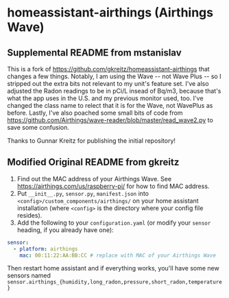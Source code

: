 # homeassistant-airthings (Airthings Wave)

## Supplemental README from mstanislav
This is a fork of https://github.com/gkreitz/homeassistant-airthings that changes a few things. Notably, I am using the Wave -- not Wave Plus -- so I stripped out the extra bits not relevant to my unit's feature set. I've also adjusted the Radon readings to be in pCi/L insead of Bq/m3, because that's what the app uses in the U.S. and my previous monitor used, too. I've changed the class name to relect that it is for the Wave, not WavePlus as before. Lastly, I've also poached some small bits of code from https://github.com/Airthings/wave-reader/blob/master/read_wave2.py to save some confusion.

Thanks to Gunnar Kreitz for publishing the initial repository!

## Modified Original README from gkreitz

1. Find out the MAC address of your Airthings Wave. See https://airthings.com/us/raspberry-pi/ for how to find MAC address.
1. Put `__init__.py`, `sensor.py`, `manifest.json` into `<config>/custom_components/airthings/` on your home assistant installation (where `<config>` is the directory where your config file resides).
1. Add the following to your `configuration.yaml` (or modify your `sensor` heading, if you already have one):
```yaml
sensor:
  - platform: airthings
    mac: 00:11:22:AA:BB:CC # replace with MAC of your Airthings Wave
```

Then restart home assistant and if everything works, you'll have some new sensors named `sensor.airthings_{humidity,long_radon,pressure,short_radon,temperature}`
